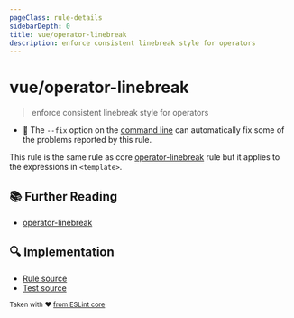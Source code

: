 ```yaml
---
pageClass: rule-details
sidebarDepth: 0
title: vue/operator-linebreak
description: enforce consistent linebreak style for operators
---
```

# vue/operator-linebreak
> enforce consistent linebreak style for operators

- :wrench: The `--fix` option on the [command line](https://eslint.org/docs/user-guide/command-line-interface#fixing-problems) can automatically fix some of the problems reported by this rule.

This rule is the same rule as core [operator-linebreak] rule but it applies to the expressions in `<template>`.

## :books: Further Reading

- [operator-linebreak]

[operator-linebreak]: https://eslint.org/docs/rules/operator-linebreak

## :mag: Implementation

- [Rule source](https://github.com/vuejs/eslint-plugin-vue/blob/master/lib/rules/operator-linebreak.js)
- [Test source](https://github.com/vuejs/eslint-plugin-vue/blob/master/tests/lib/rules/operator-linebreak.js)

<sup>Taken with ❤️ [from ESLint core](https://eslint.org/docs/rules/operator-linebreak)</sup>

